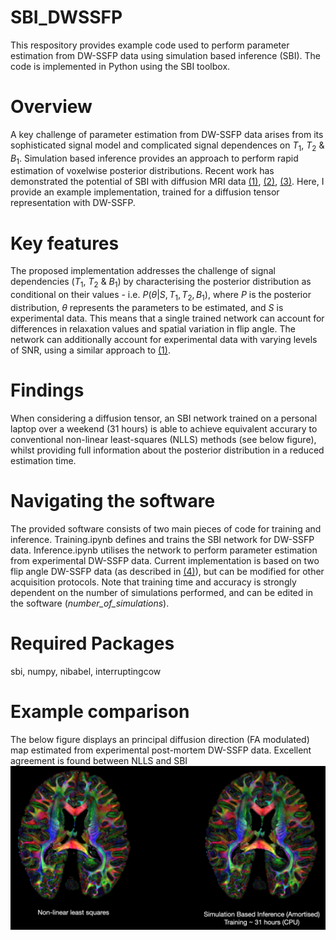 # SBI_DWSSFP

This respository provides example code used to perform parameter estimation from DW-SSFP data using simulation based inference (SBI). The code is implemented in Python using the SBI toolbox. 

# Overview
A key challenge of parameter estimation from DW-SSFP data arises from its sophisticated signal model and complicated signal dependences on $T_1$, $T_2$ & $B_1$. Simulation based inference provides an approach to perform rapid estimation of voxelwise posterior distributions. Recent work has demonstrated the potential of SBI with diffusion MRI data [(1)](https://doi.org/10.1101/2024.11.19.624267), [(2)](https://doi.org/10.7554/eLife.101069.2), [(3)](https://doi.org/10.1101/2024.11.11.622925). Here, I provide an example implementation, trained for a diffusion tensor representation with DW-SSFP. 

# Key features
The proposed implementation addresses the challenge of signal dependencies ($T_1$, $T_2$ & $B_1$) by characterising the posterior distribution as conditional on their values - i.e. $P(\theta | S, T_1, T_2, B_1)$, where $P$ is the posterior distribution, $\theta$ represents the parameters to be estimated, and $S$ is experimental data. This means that a single trained network can account for differences in relaxation values and spatial variation in flip angle. The network can additionally account for experimental data with varying levels of SNR, using a similar approach to [(1)](https://doi.org/10.1101/2024.11.19.624267). 

# Findings
When considering a diffusion tensor, an SBI network trained on a personal laptop over a weekend (31 hours) is able to achieve equivalent accurary to conventional non-linear least-squares (NLLS) methods (see below figure), whilst providing full information about the posterior distribution in a reduced estimation time.

# Navigating the software
The provided software consists of two main pieces of code for training and inference. Training.ipynb defines and trains the SBI network for DW-SSFP data. Inference.ipynb utilises the network to perform parameter estimation from experimental DW-SSFP data. Current implementation is based on two flip angle DW-SSFP data (as described in [(4)](https://doi.org/10.1016/j.neuroimage.2020.117113)), but can be modified for other acquisition protocols. Note that training time and accuracy is strongly dependent on the number of simulations performed, and can be edited in the software (_number_of_simulations_).

# Required Packages
sbi, numpy, nibabel, interruptingcow

# Example comparison
The below figure displays an principal diffusion direction (FA modulated) map estimated from experimental post-mortem DW-SSFP data. Excellent agreement is found between NLLS and SBI
![Comparison of a Tensor estimated using NLLS and SBI methods in a human post-mortem brain](https://github.com/BenjaminTendler/SBI_DWSSFP/blob/main/NLLS_SBI.png)
